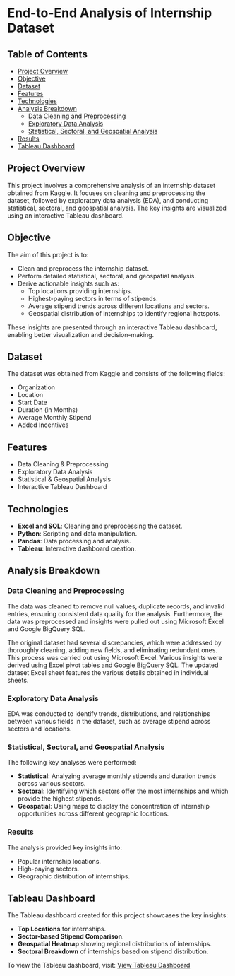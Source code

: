 # End-to-End Analysis of Internship Dataset

## Table of Contents
- [Project Overview](#project-overview)
- [Objective](#objective)
- [Dataset](#dataset)
- [Features](#features)
- [Technologies](#technologies)
- [Analysis Breakdown](#analysis-breakdown)
  - [Data Cleaning and Preprocessing](#data-cleaning-and-preprocessing)
  - [Exploratory Data Analysis](#exploratory-data-analysis)
  - [Statistical, Sectoral, and Geospatial Analysis](#statistical-sectoral-and-geospatial-analysis)
- [Results](#results)
- [Tableau Dashboard](#tableau-dashboard)

## Project Overview
This project involves a comprehensive analysis of an internship dataset obtained from Kaggle. It focuses on cleaning and preprocessing the dataset, followed by exploratory data analysis (EDA), and conducting statistical, sectoral, and geospatial analysis. The key insights are visualized using an interactive Tableau dashboard.

## Objective
The aim of this project is to:
- Clean and preprocess the internship dataset.
- Perform detailed statistical, sectoral, and geospatial analysis.
- Derive actionable insights such as:
  - Top locations providing internships.
  - Highest-paying sectors in terms of stipends.
  - Average stipend trends across different locations and sectors.
  - Geospatial distribution of internships to identify regional hotspots.

These insights are presented through an interactive Tableau dashboard, enabling better visualization and decision-making.

## Dataset
The dataset was obtained from Kaggle and consists of the following fields:
- Organization
- Location
- Start Date
- Duration (in Months)
- Average Monthly Stipend
- Added Incentives

## Features
- Data Cleaning & Preprocessing
- Exploratory Data Analysis
- Statistical & Geospatial Analysis
- Interactive Tableau Dashboard

## Technologies
- **Excel and SQL**: Cleaning and preprocessing the dataset.
- **Python**: Scripting and data manipulation.
- **Pandas**: Data processing and analysis.
- **Tableau**: Interactive dashboard creation.

## Analysis Breakdown

### Data Cleaning and Preprocessing
The data was cleaned to remove null values, duplicate records, and invalid entries, ensuring consistent data quality for the analysis. Furthermore, the data was preprocessed and insights were pulled out using Microsoft Excel and Google BigQuery SQL.

The original dataset had several discrepancies, which were addressed by thoroughly cleaning, adding new fields, and eliminating redundant ones. This process was carried out using Microsoft Excel. Various insights were derived using Excel pivot tables and Google BigQuery SQL. The updated dataset Excel sheet features the various details obtained in individual sheets.

### Exploratory Data Analysis
EDA was conducted to identify trends, distributions, and relationships between various fields in the dataset, such as average stipend across sectors and locations.

### Statistical, Sectoral, and Geospatial Analysis
The following key analyses were performed:
- **Statistical**: Analyzing average monthly stipends and duration trends across various sectors.
- **Sectoral**: Identifying which sectors offer the most internships and which provide the highest stipends.
- **Geospatial**: Using maps to display the concentration of internship opportunities across different geographic locations.

### Results
The analysis provided key insights into:
- Popular internship locations.
- High-paying sectors.
- Geographic distribution of internships.

## Tableau Dashboard
The Tableau dashboard created for this project showcases the key insights:
- **Top Locations** for internships.
- **Sector-based Stipend Comparison**.
- **Geospatial Heatmap** showing regional distributions of internships.
- **Sectoral Breakdown** of internships based on stipend distribution.

To view the Tableau dashboard, visit: [View Tableau Dashboard](https://public.tableau.com/views/my_project_17261572432260/Dashboard1?:language=en-US&:sid=&:redirect=auth&:display_count=n&:origin=viz_share_link)
